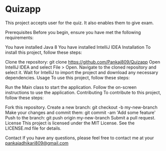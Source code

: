 # Quizapp
This project accepts user for the quiz. It also enables them to give exam.

Prerequisites
Before you begin, ensure you have met the following requirements:

You have installed Java 8
You have installed IntelliJ IDEA
Installation
To install this project, follow these steps:

Clone the repository: git clone https://github.com/Pankaj809/Quizapp
Open IntelliJ IDEA and select File > Open. Navigate to the cloned repository and select it.
Wait for IntelliJ to import the project and download any necessary dependencies.
Usage
To use this project, follow these steps:

Run the Main class to start the application.
Follow the on-screen instructions to use the application.
Contributing
To contribute to this project, follow these steps:

Fork this repository.
Create a new branch: git checkout -b my-new-branch
Make your changes and commit them: git commit -am 'Add some feature'
Push to the branch: git push origin my-new-branch
Submit a pull request.
License
This project is licensed under the MIT License. See the LICENSE.md file for details.

Contact
If you have any questions, please feel free to contact me at your pankajadhikari809@gmail.com
